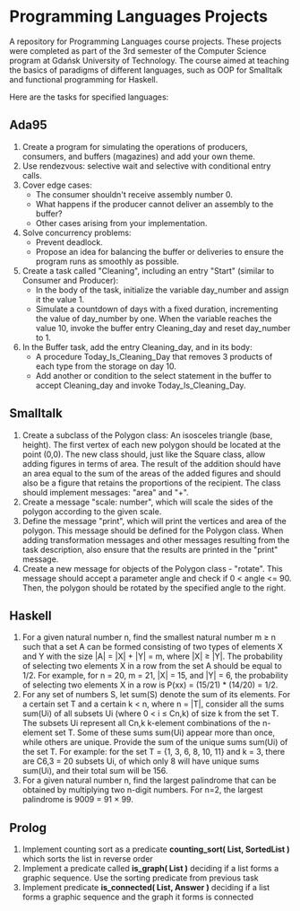 <h1>Programming Languages Projects</h1>

<p>A repository for Programming Languages course projects. These projects were completed as part of the 3rd semester of the Computer Science program at Gdańsk University of Technology. The course aimed at teaching the basics of paradigms of different languages, such as OOP for Smalltalk and functional programming for Haskell.</p>

<p>Here are the tasks for specified languages:</p>

<h2>Ada95</h2>

<ol>
  <li>Create a program for simulating the operations of producers, consumers, and buffers (magazines) and add your own theme.</li>
  <li>Use rendezvous: selective wait and selective with conditional entry calls.</li>
  <li>Cover edge cases:
    <ul>
      <li>The consumer shouldn't receive assembly number 0.</li>
      <li>What happens if the producer cannot deliver an assembly to the buffer?</li>
      <li>Other cases arising from your implementation.</li>
    </ul>
  </li>
  <li>Solve concurrency problems:
    <ul>
      <li>Prevent deadlock.</li>
      <li>Propose an idea for balancing the buffer or deliveries to ensure the program runs as smoothly as possible.</li>
    </ul>
  </li>
  <li>Create a task called "Cleaning", including an entry "Start" (similar to Consumer and Producer):
    <ul>
      <li>In the body of the task, initialize the variable day_number and assign it the value 1.</li>
      <li>Simulate a countdown of days with a fixed duration, incrementing the value of day_number by one. When the variable reaches the value 10, invoke the buffer entry Cleaning_day and reset day_number to 1.</li>
    </ul>
  </li>
  <li>In the Buffer task, add the entry Cleaning_day, and in its body:
    <ul>
      <li>A procedure Today_Is_Cleaning_Day that removes 3 products of each type from the storage on day 10.</li>
      <li>Add another or condition to the select statement in the buffer to accept Cleaning_day and invoke Today_Is_Cleaning_Day.</li>
    </ul>
  </li>
</ol>

<h2>Smalltalk</h2>

<ol>
  <li>Create a subclass of the Polygon class: An isosceles triangle (base, height). The first vertex of each new polygon should be located at the point (0,0). The new class should, just like the Square class, allow adding figures in terms of area. The result of the addition should have an area equal to the sum of the areas of the added figures and should also be a figure that retains the proportions of the recipient. The class should implement messages: "area" and "+".</li>
  
  <li>Create a message "scale: number", which will scale the sides of the polygon according to the given scale.</li>
  
  <li>Define the message "print", which will print the vertices and area of the polygon. This message should be defined for the Polygon class. When adding transformation messages and other messages resulting from the task description, also ensure that the results are printed in the "print" message.</li>
  
  <li>Create a new message for objects of the Polygon class - "rotate". This message should accept a parameter angle and check if 0 < angle <= 90. Then, the polygon should be rotated by the specified angle to the right.</li>
</ol>

<h2>Haskell</h2>

<ol>
  <li>For a given natural number n, find the smallest natural number m ≥ n such that a set A can be formed consisting of two types of elements X and Y with the size |A| = |X| + |Y| = m, where |X| ≥ |Y|. The probability of selecting two elements X in a row from the set A should be equal to 1/2. For example, for n = 20, m = 21, |X| = 15, and |Y| = 6, the probability of selecting two elements X in a row is P(xx) = (15/21) * (14/20) = 1/2.</li>
  
  <li>For any set of numbers S, let sum(S) denote the sum of its elements. For a certain set T and a certain k < n, where n = |T|, consider all the sums sum(Ui) of all subsets Ui (where 0 < i ≤ Cn,k) of size k from the set T. The subsets Ui represent all Cn,k k-element combinations of the n-element set T. Some of these sums sum(Ui) appear more than once, while others are unique. Provide the sum of the unique sums sum(Ui) of the set T. For example: for the set T = {1, 3, 6, 8, 10, 11} and k = 3, there are C6,3 = 20 subsets Ui, of which only 8 will have unique sums sum(Ui), and their total sum will be 156. </li>
  
  <li>For a given natural number n, find the largest palindrome that can be obtained by multiplying two n-digit numbers. For n=2, the largest palindrome is 9009 = 91 × 99.</li>
</ol>

<h2>Prolog</h2>
<ol>
<li>Implement counting sort as a predicate <b>counting_sort( List, SortedList )</b> which sorts the list in reverse order</li>
<li>Implement a predicate called <b>is_graph( List )</b> deciding if a list forms a graphic sequence. Use the sorting predicate from previous task</li>
<li>Implement predicate <b>is_connected( List, Answer )</b> deciding if a list forms a graphic sequence and the graph it forms is connected</li>
</ol>
